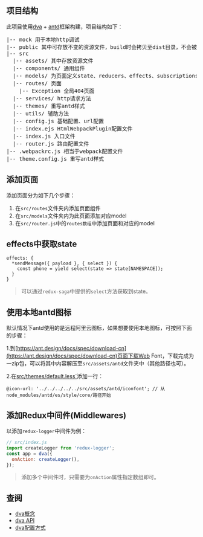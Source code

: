 [dva]: https://github.com/dvajs/dva
[antd]: https://ant.design/index-cn

## 项目结构

此项目使用[dva][dva] + [antd][antd]框架构建，项目结构如下：

<pre>
|-- mock 用于本地http调试
|-- public 其中可存放不变的资源文件，build时会拷贝至dist目录，不会被webpack处理
|-- src
  |-- assets/ 其中存放资源文件
  |-- components/ 通用组件
  |-- models/ 为页面定义state、reducers、effects、subscriptions
  |-- routes/ 页面
    |-- Exception 全局404页面
  |-- services/ http请求方法
  |-- themes/ 重写antd样式
  |-- utils/ 辅助方法
  |-- config.js 基础配置、url配置
  |-- index.ejs HtmlWebpackPlugin配置文件
  |-- index.js 入口文件
  |-- router.js 路由配置文件
|-- .webpackrc.js 相当于webpack配置文件
|-- theme.config.js 重写antd样式
</pre>

## 添加页面

添加页面分为如下几个步骤：

1. 在`src/routes`文件夹内添加页面组件
2. 在`src/models`文件夹内为此页面添加对应model
3. 在`src/router.js`中的`routes数组`中添加页面和对应的model

## effects中获取state

```
effects: {
  *sendMessage({ payload }, { select }) {
    const phone = yield select(state => state[NAMESPACE]);
  }
}
```

 > 可以通过`redux-saga`中提供的`select`方法获取到state。

## 使用本地antd图标

默认情况下antd使用的是远程阿里云图标，如果想要使用本地图标，可按照下面的步骤：

1.到[https://ant.design/docs/spec/download-cn](https://ant.design/docs/spec/download-cn)页面下载Web Font，下载完成为一zip包，可以将其中内容解压至`src/assets/antd`文件夹中（其他路径也可）。

2.在[src/themes/default.less`](./src/themes/default.less)添加一行：

```less
@icon-url: '../../../../../src/assets/antd/iconfont'; // 从node_modules/antd/es/style/core/路径开始
```

## 添加Redux中间件(Middlewares)

以添加`redux-logger`中间件为例：

```javascript
// src/index.js
import createLogger from 'redux-logger';
const app = dva({
  onAction: createLogger(),
});
```

 > 添加多个中间件时，只需要为`onAction`属性指定数组即可。

## 查阅

 - [dva概念](https://github.com/dvajs/dva/blob/master/docs/Concepts_zh-CN.md)
 - [dva API](https://github.com/dvajs/dva/blob/master/docs/API_zh-CN.md)
 - [dva配置方式](https://github.com/sorrycc/roadhog/blob/master/README_zh-cn.md#%E9%85%8D%E7%BD%AE)
